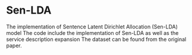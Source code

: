 # Sen-LDA
The implementation of Sentence Latent Dirichlet Allocation (Sen-LDA) model
The code include the implementation of Sen-LDA as well as the service description expansion
The dataset can be found from the original paper.
